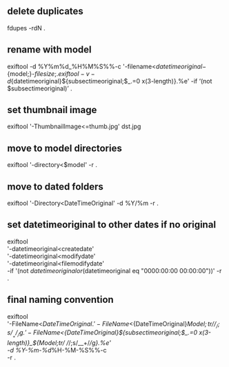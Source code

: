 ## delete duplicates
fdupes -rdN .


## rename with model
exiftool -d %Y%m%d_%H%M%S%%-c '-filename<$datetimeoriginal-${model;}-${filesize;}.%e’ -r .
exiftool -v -d %Y%m%d_%H%M%S '-Filename<${datetimeoriginal}${subsectimeoriginal;$_.=0 x(3-length)}.%e' -if ‘(not $subsectimeoriginal)’  .

## set thumbnail image
exiftool '-ThumbnailImage<=thumb.jpg' dst.jpg

## move to model directories
exiftool '-directory<$model' -r .

## move to dated folders
exiftool '-Directory<DateTimeOriginal' -d %Y/%m -r .

## set datetimeoriginal to other dates if no original
exiftool \
'-datetimeoriginal<createdate' \
'-datetimeoriginal<modifydate' \
'-datetimeoriginal<filemodifydate' \
-if '(not $datetimeoriginal or ($datetimeoriginal eq "0000:00:00 00:00:00"))' -r .


## final naming convention
exiftool \
'-FileName<${DateTimeOriginal}.%e' \
'-FileName<${DateTimeOriginal}_${Model;tr/ /_/;s/__+/_/g}.%e' \
'-FileName<${DateTimeOriginal}${subsectimeoriginal;$_.=0 x(3-length)}_${Model;tr/ /_/;s/__+/_/g}.%e' \
-d %Y-%m-%d_%H-%M-%S%%-c \
-r .

